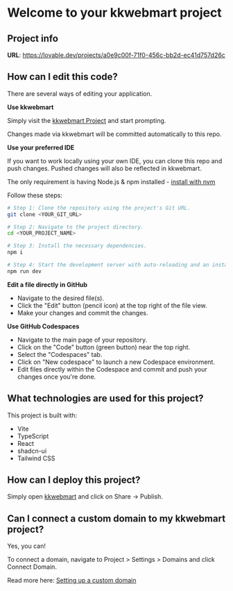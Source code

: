 
# Welcome to your kkwebmart project

## Project info

**URL**: https://lovable.dev/projects/a0e9c00f-71f0-456c-bb2d-ec41d757d26c

## How can I edit this code?

There are several ways of editing your application.

**Use kkwebmart**

Simply visit the [kkwebmart Project](https://lovable.dev/projects/a0e9c00f-71f0-456c-bb2d-ec41d757d26c) and start prompting.

Changes made via kkwebmart will be committed automatically to this repo.

**Use your preferred IDE**

If you want to work locally using your own IDE, you can clone this repo and push changes. Pushed changes will also be reflected in kkwebmart.

The only requirement is having Node.js & npm installed - [install with nvm](https://github.com/nvm-sh/nvm#installing-and-updating)

Follow these steps:

```sh
# Step 1: Clone the repository using the project's Git URL.
git clone <YOUR_GIT_URL>

# Step 2: Navigate to the project directory.
cd <YOUR_PROJECT_NAME>

# Step 3: Install the necessary dependencies.
npm i

# Step 4: Start the development server with auto-reloading and an instant preview.
npm run dev
```

**Edit a file directly in GitHub**

- Navigate to the desired file(s).
- Click the "Edit" button (pencil icon) at the top right of the file view.
- Make your changes and commit the changes.

**Use GitHub Codespaces**

- Navigate to the main page of your repository.
- Click on the "Code" button (green button) near the top right.
- Select the "Codespaces" tab.
- Click on "New codespace" to launch a new Codespace environment.
- Edit files directly within the Codespace and commit and push your changes once you're done.

## What technologies are used for this project?

This project is built with:

- Vite
- TypeScript
- React
- shadcn-ui
- Tailwind CSS

## How can I deploy this project?

Simply open [kkwebmart](https://lovable.dev/projects/a0e9c00f-71f0-456c-bb2d-ec41d757d26c) and click on Share -> Publish.

## Can I connect a custom domain to my kkwebmart project?

Yes, you can!

To connect a domain, navigate to Project > Settings > Domains and click Connect Domain.

Read more here: [Setting up a custom domain](https://docs.lovable.dev/tips-tricks/custom-domain#step-by-step-guide)
